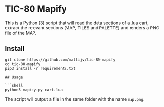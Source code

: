 # TIC-80 Mapify

This is a Python (3) script that will read the data sections
of a .lua cart, extract the relevant sections (MAP, TILES and
PALETTE) and renders a PNG file of the MAP.

## Install

```shell
git clone https://github.com/mattijv/tic-80-mapify
cd tic-80-mapify
pip3 install -r requirements.txt

## Usage

```shell
python3 mapify.py cart.lua
```

The script will output a file in the same folder with the name
`map.png`.
